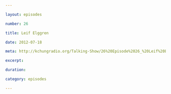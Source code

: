 ```yaml
---

layout: episodes

number: 26

title: Leif Elggren

date: 2012-07-18

meta: http://kchungradio.org/Talking-Show/26%20Episode%2026_%20Leif%20Elggren.mp3

excerpt: 

duration: 

category: episodes

---
```


